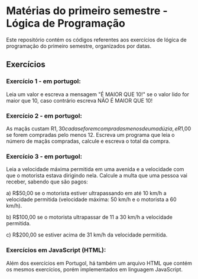 # Matérias do primeiro semestre - Lógica de Programação

Este repositório contém os códigos referentes aos exercícios de lógica de programação do primeiro semestre, organizados por datas.

## Exercícios

### Exercício 1 - em portugol:
Leia um valor e escreva a mensagem "É MAIOR QUE 10!" se o valor lido for maior que 10, caso contrário escreva NÃO É MAIOR QUE 10!

### Exercício 2 - em portugol:
As maçãs custam R$1,30 cada se forem compradas menos de uma dúzia, e R$1,00 se forem compradas pelo menos 12. Escreva um programa que leia o número de maçãs compradas, calcule e escreva o total da compra.

### Exercício 3 - em portugol:
Leia a velocidade máxima permitida em uma avenida e a velocidade com que o motorista estava dirigindo nela. Calcule a multa que uma pessoa vai receber, sabendo que são pagos:

a) R$50,00 se o motorista estiver ultrapassando em até 10 km/h a velocidade permitida (velocidade máxima: 50 km/h e o motorista a 60 km/h).

b) R$100,00 se o motorista ultrapassar de 11 a 30 km/h a velocidade permitida.

c) R$200,00 se estiver acima de 31 km/h da velocidade permitida.

### Exercícios em JavaScript (HTML):
Além dos exercícios em Portugol, há também um arquivo HTML que contém os mesmos exercícios, porém implementados em linguagem JavaScript.

